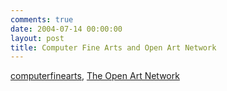 ```yaml
---
comments: true
date: 2004-07-14 00:00:00
layout: post
title: Computer Fine Arts and Open Art Network
---
```


[computerfinearts](http://computerfinearts.com/), [The Open Art Network](http://three.org/openart/)

